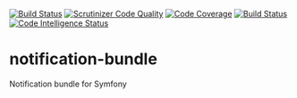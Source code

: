 [![Build Status](https://travis-ci.org/johnkrovitch/notification-bundle.svg?branch=master)](https://travis-ci.org/johnkrovitch/notification-bundle)
[![Scrutinizer Code Quality](https://scrutinizer-ci.com/g/johnkrovitch/notification-bundle/badges/quality-score.png?b=master)](https://scrutinizer-ci.com/g/johnkrovitch/notification-bundle/?branch=master)
[![Code Coverage](https://scrutinizer-ci.com/g/johnkrovitch/notification-bundle/badges/coverage.png?b=master)](https://scrutinizer-ci.com/g/johnkrovitch/notification-bundle/?branch=master)
[![Build Status](https://scrutinizer-ci.com/g/johnkrovitch/notification-bundle/badges/build.png?b=master)](https://scrutinizer-ci.com/g/johnkrovitch/notification-bundle/build-status/master)
[![Code Intelligence Status](https://scrutinizer-ci.com/g/johnkrovitch/notification-bundle/badges/code-intelligence.svg?b=master)](https://scrutinizer-ci.com/code-intelligence)

# notification-bundle
Notification bundle for Symfony
